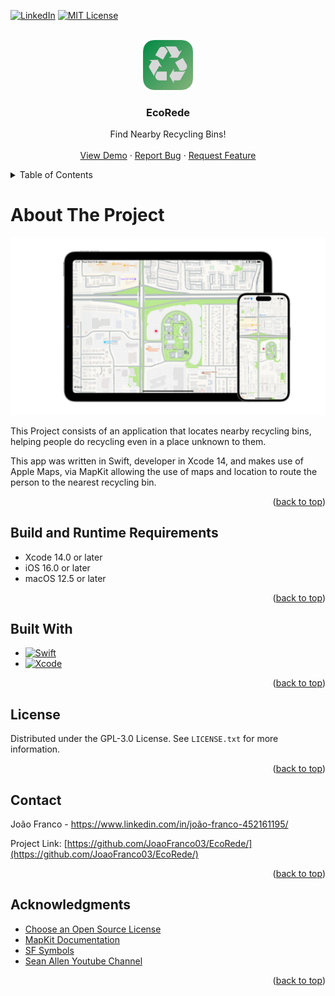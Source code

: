 <!-- Improved compatibility of back to top link: See: https://github.com/othneildrew/Best-README-Template/pull/73 -->
<a name="readme-top"></a>
<!--
*** Thanks for checking out the Best-README-Template. If you have a suggestion
*** that would make this better, please fork the repo and create a pull request
*** or simply open an issue with the tag "enhancement".
*** Don't forget to give the project a star!
*** Thanks again! Now go create something AMAZING! :D
-->



<!-- PROJECT SHIELDS -->
<!--
*** I'm using markdown "reference style" links for readability.
*** Reference links are enclosed in brackets [ ] instead of parentheses ( ).
*** See the bottom of this document for the declaration of the reference variables
*** for contributors-url, forks-url, etc. This is an optional, concise syntax you may use.
*** https://www.markdownguide.org/basic-syntax/#reference-style-links
-->
[![LinkedIn][linkedin-shield]][linkedin-url]
[![MIT License][license-shield]][license-url]




<!-- PROJECT LOGO -->
<br />
<div align="center">
  <a href="https://github.com/JoaoFranco03/EcoRede">
    <img src="images/Logo.png" alt="Logo" width="80" height="80">
  </a>

  <h3 align="center">EcoRede</h3>

  <p align="center">
    Find Nearby Recycling Bins!
    <br />
    <br />
    <a href="https://github.com/JoaoFranco03/EcoRede">View Demo</a>
    ·
    <a href="https://github.com/JoaoFranco03/EcoRede/issues">Report Bug</a>
    ·
    <a href="https://github.com/JoaoFranco03/EcoRede/issues">Request Feature</a>
  </p>
</div>



<!-- TABLE OF CONTENTS -->
<details>
  <summary>Table of Contents</summary>
  <ol>
    <li>
      <a href="#about-the-project">About The Project</a>
      <ul>
        <li><a href="#built-with">Built With</a></li>
      </ul>
    </li>
    <li>
      <a href="#getting-started">Getting Started</a>
      <ul>
        <li><a href="#prerequisites">Prerequisites</a></li>
        <li><a href="#installation">Installation</a></li>
      </ul>
    </li>
    <li><a href="#usage">Usage</a></li>
    <li><a href="#roadmap">Roadmap</a></li>
    <li><a href="#contributing">Contributing</a></li>
    <li><a href="#license">License</a></li>
    <li><a href="#contact">Contact</a></li>
    <li><a href="#acknowledgments">Acknowledgments</a></li>
  </ol>
</details>



<!-- ABOUT THE PROJECT -->
# About The Project

[![Product Name Screen Shot][product-screenshot]](https://example.com)

This Project consists of an application that locates nearby recycling bins, helping people do recycling even in a place unknown to them.

This app was written in Swift, developer in Xcode 14, and makes use of Apple Maps, via MapKit allowing the use of maps and location to route the person to the nearest recycling bin.

<p align="right">(<a href="#readme-top">back to top</a>)</p>




<!-- ABOUT THE PROJECT -->
## Build and Runtime Requirements

* Xcode 14.0 or later
* iOS 16.0 or later
* macOS 12.5 or later

<p align="right">(<a href="#readme-top">back to top</a>)</p>



## Built With

* [![Swift][Swift.org]][Swift-url]
* [![Xcode][xcode-shield]][xcode-url]

<p align="right">(<a href="#readme-top">back to top</a>)</p>

<!-- LICENSE -->
## License

Distributed under the GPL-3.0 License. See `LICENSE.txt` for more information.

<p align="right">(<a href="#readme-top">back to top</a>)</p>



<!-- CONTACT -->
## Contact

João Franco - https://www.linkedin.com/in/joão-franco-452161195/

Project Link: [https://github.com/JoaoFranco03/EcoRede/](https://github.com/JoaoFranco03/EcoRede/)

<p align="right">(<a href="#readme-top">back to top</a>)</p>



<!-- ACKNOWLEDGMENTS -->
## Acknowledgments

* [Choose an Open Source License](https://choosealicense.com)
* [MapKit Documentation](https://developer.apple.com/maps/)
* [SF Symbols](https://developer.apple.com/sf-symbols/)
* [Sean Allen Youtube Channel](https://www.youtube.com/c/SeanAllen)

<p align="right">(<a href="#readme-top">back to top</a>)</p>



<!-- MARKDOWN LINKS & IMAGES -->
<!-- https://www.markdownguide.org/basic-syntax/#reference-style-links -->
[contributors-shield]: https://img.shields.io/github/contributors/othneildrew/Best-README-Template.svg?style=for-the-badge
[contributors-url]: https://github.com/othneildrew/Best-README-Template/graphs/contributors
[forks-shield]: https://img.shields.io/github/forks/othneildrew/Best-README-Template.svg?style=for-the-badge
[forks-url]: https://github.com/othneildrew/Best-README-Template/network/members
[stars-shield]: https://img.shields.io/github/stars/othneildrew/Best-README-Template.svg?style=for-the-badge
[stars-url]: https://github.com/othneildrew/Best-README-Template/stargazers
[issues-shield]: https://img.shields.io/github/issues/othneildrew/Best-README-Template.svg?style=for-the-badge
[issues-url]: https://github.com/othneildrew/Best-README-Template/issues
[xcode-shield]: https://img.shields.io/badge/Xcode-007ACC?style=for-the-badge&logo=Xcode&logoColor=white
[xcode-url]: https://developer.apple.com/xcode/
[license-shield]: https://img.shields.io/github/license/JoaoFranco03/EcoRede.svg?style=for-the-badge
[license-url]: https://github.com/JoaoFranco03/EcoRede/blob/main/LICENSE
[linkedin-shield]: https://img.shields.io/badge/-LinkedIn-black.svg?style=for-the-badge&logo=linkedin&colorB=555
[linkedin-url]: https://www.linkedin.com/in/joão-franco-452161195/
[product-screenshot]: images/Mockup.png
[Swift.org]: https://img.shields.io/badge/Swift-FA7343?style=for-the-badge&logo=swift&logoColor=white
[Swift-url]: https://www.swift.org

